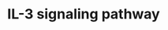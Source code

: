 ---
annotations:
- type: Pathway Ontology
  value: interleukin-3 signaling pathway
authors:
- MaintBot
- Mkutmon
- Eweitz
description: 'Interleukin-3 belongs to a family of cytokines, which includes IL-5
  and GM-CSF. It signals through a receptor complex comprising of an IL-3 specific
  IL-3 receptor alpha subunit (IL3RA) and a common beta chain, which is shared between
  all members of this cytokine family. Binding of IL-3 to IL3RA recruits the beta
  chain to the complex, which activates the JAK/STAT, MAPK and PI 3-kinase signaling
  modules.  Source: NetPath http://www.netpath.org/pathways?path_id=NetPath_15'
last-edited: 2021-05-23
organisms:
- Pan troglodytes
redirect_from:
- /index.php/Pathway:WP913
- /instance/WP913
schema-jsonld:
- '@context': https://schema.org/
  '@id': https://wikipathways.github.io/pathways/WP913.html
  '@type': Dataset
  creator:
    '@type': Organization
    name: WikiPathways
  description: 'Interleukin-3 belongs to a family of cytokines, which includes IL-5
    and GM-CSF. It signals through a receptor complex comprising of an IL-3 specific
    IL-3 receptor alpha subunit (IL3RA) and a common beta chain, which is shared between
    all members of this cytokine family. Binding of IL-3 to IL3RA recruits the beta
    chain to the complex, which activates the JAK/STAT, MAPK and PI 3-kinase signaling
    modules.  Source: NetPath http://www.netpath.org/pathways?path_id=NetPath_15'
  keywords:
  - SOS1
  - PRKACA
  - VCL
  - PXN
  - MAPKAPK2
  - CRKL
  - CISH
  - CBL
  - MAP2K1
  - DNM1
  - SELP
  - PIK3R2
  - JAK1
  - GSK3A
  - SPI1
  - CRK
  - FES
  - AKT1
  - VAV1
  - FYN
  - MAPK14
  - RAPGEF1
  - JAK2
  - MMP9
  - GATA1
  - RXRA
  - IL3RA
  - CSF2RB
  - MAPK8
  - MATK
  - ATF2
  - TEC
  - LCK
  - Gene Symbol
  - SOCS3
  - HCK
  - ID1
  - YWHAB
  - PTPN11
  - SLC2A1
  - PRKCA
  - RARA
  - PTPN6
  - MAPK7
  - FOXO1
  - SHC1
  - GATA2
  - BMX
  - CREB1
  - BCL2L1
  - LYN
  - GRB2
  - GNB2L1
  - CDC42
  - KRAS
  - MAPK3
  - NFKB1
  - YWHAZ
  - BCL2
  - MAPK1
  - BAX
  - PIK3R1
  - STAT6
  - INPP5D
  - IL3
  - SRC
  - HRAS
  - PILRB
  - ATF1
  - BIRC5
  - BCL2L11
  - GSK3B
  - RAF1
  - RPS6KB2
  - PPP2CA
  - MMP2
  - PTK2
  - TNFRSF1B
  - PIK3CD
  - PAK1
  - PIK3CA
  - STAT5B
  - HSPB1
  - RAC2
  - STAT1
  - STAT5A
  - STAT3
  - RAC1
  - SYK
  - MAPK9
  - CHEK1
  - FCER2
  - SOCS2
  - YWHAQ
  - MRAS
  - GAB2
  - BAD
  - PRKCB1
  - RAP1A
  - KCNIP3
  - TYK2
  - GAB1
  license: CC0
  name: IL-3 signaling pathway
seo: CreativeWork
title: IL-3 signaling pathway
wpid: WP913
---